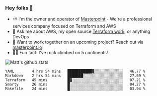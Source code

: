 

### Hey folks 👋

- ⛅️ I'm the owner and operator of [Masterpoint](https://masterpoint.io) - We're a professional services company focused on Terraform and AWS
- 💬 Ask me about AWS, my open source [Terraform work](https://github.com/masterpointio?q=terraform&type=&language=hcl), or anything DevOps
- 🔨 Want to work together on an upcoming project? Reach out via [masterpoint.io](https://masterpoint.io)
- 🧗‍♂️ Fun fact: I've rock climbed on 5 continents! 


![Matt's github stats](https://github-readme-stats.vercel.app/api?username=Gowiem&count_private=true&theme=cobalt&show_icons=true)

<!--START_SECTION:waka-->
```text
YAML        4 hrs 54 mins   ███████████▓░░░░░░░░░░░░░   46.77 % 
Markdown    2 hrs 54 mins   ███████░░░░░░░░░░░░░░░░░░   27.69 % 
Terraform   45 mins         █▓░░░░░░░░░░░░░░░░░░░░░░░   07.21 % 
Smarty      26 mins         █░░░░░░░░░░░░░░░░░░░░░░░░   04.27 % 
Makefile    24 mins         █░░░░░░░░░░░░░░░░░░░░░░░░   03.94 % 
```
<!--END_SECTION:waka-->
